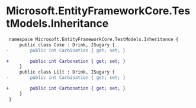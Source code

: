 # Microsoft.EntityFrameworkCore.TestModels.Inheritance

``` diff
 namespace Microsoft.EntityFrameworkCore.TestModels.Inheritance {
     public class Coke : Drink, ISugary {
-        public int Carbination { get; set; }

+        public int Carbonation { get; set; }
     }
     public class Lilt : Drink, ISugary {
-        public int Carbination { get; set; }

+        public int Carbonation { get; set; }
     }
 }
```

